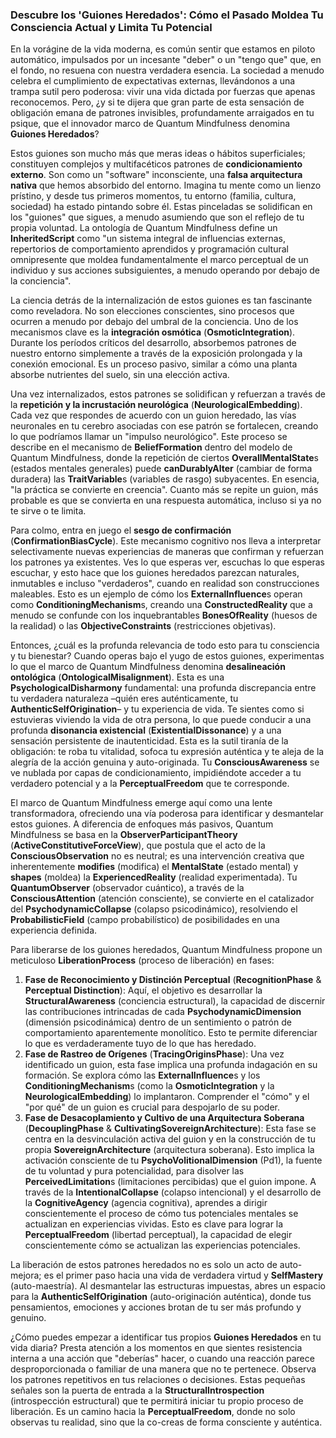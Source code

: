 ### Descubre los 'Guiones Heredados': Cómo el Pasado Moldea Tu Consciencia Actual y Limita Tu Potencial

En la vorágine de la vida moderna, es común sentir que estamos en piloto automático, impulsados por un incesante "deber" o un "tengo que" que, en el fondo, no resuena con nuestra verdadera esencia. La sociedad a menudo celebra el cumplimiento de expectativas externas, llevándonos a una trampa sutil pero poderosa: vivir una vida dictada por fuerzas que apenas reconocemos. Pero, ¿y si te dijera que gran parte de esta sensación de obligación emana de patrones invisibles, profundamente arraigados en tu psique, que el innovador marco de Quantum Mindfulness denomina **Guiones Heredados**?

Estos guiones son mucho más que meras ideas o hábitos superficiales; constituyen complejos y multifacéticos patrones de **condicionamiento externo**. Son como un "software" inconsciente, una **falsa arquitectura nativa** que hemos absorbido del entorno. Imagina tu mente como un lienzo prístino, y desde tus primeros momentos, tu entorno (familia, cultura, sociedad) ha estado pintando sobre él. Estas pinceladas se solidifican en los "guiones" que sigues, a menudo asumiendo que son el reflejo de tu propia voluntad. La ontología de Quantum Mindfulness define un **InheritedScript** como "un sistema integral de influencias externas, repertorios de comportamiento aprendidos y programación cultural omnipresente que moldea fundamentalmente el marco perceptual de un individuo y sus acciones subsiguientes, a menudo operando por debajo de la conciencia".

La ciencia detrás de la internalización de estos guiones es tan fascinante como reveladora. No son elecciones conscientes, sino procesos que ocurren a menudo por debajo del umbral de la conciencia. Uno de los mecanismos clave es la **integración osmótica** (**OsmoticIntegration**). Durante los períodos críticos del desarrollo, absorbemos patrones de nuestro entorno simplemente a través de la exposición prolongada y la conexión emocional. Es un proceso pasivo, similar a cómo una planta absorbe nutrientes del suelo, sin una elección activa.

Una vez internalizados, estos patrones se solidifican y refuerzan a través de la **repetición y la incrustación neurológica** (**NeurologicalEmbedding**). Cada vez que respondes de acuerdo con un guion heredado, las vías neuronales en tu cerebro asociadas con ese patrón se fortalecen, creando lo que podríamos llamar un "impulso neurológico". Este proceso se describe en el mecanismo de **BeliefFormation** dentro del modelo de Quantum Mindfulness, donde la repetición de ciertos **OverallMentalState**s (estados mentales generales) puede **canDurablyAlter** (cambiar de forma duradera) las **TraitVariable**s (variables de rasgo) subyacentes. En esencia, "la práctica se convierte en creencia". Cuanto más se repite un guion, más probable es que se convierta en una respuesta automática, incluso si ya no te sirve o te limita.

Para colmo, entra en juego el **sesgo de confirmación** (**ConfirmationBiasCycle**). Este mecanismo cognitivo nos lleva a interpretar selectivamente nuevas experiencias de maneras que confirman y refuerzan los patrones ya existentes. Ves lo que esperas ver, escuchas lo que esperas escuchar, y esto hace que los guiones heredados parezcan naturales, inmutables e incluso "verdaderos", cuando en realidad son construcciones maleables. Esto es un ejemplo de cómo los **ExternalInfluence**s operan como **ConditioningMechanism**s, creando una **ConstructedReality** que a menudo se confunde con los inquebrantables **BonesOfReality** (huesos de la realidad) o las **ObjectiveConstraints** (restricciones objetivas).

Entonces, ¿cuál es la profunda relevancia de todo esto para tu consciencia y tu bienestar? Cuando operas bajo el yugo de estos guiones, experimentas lo que el marco de Quantum Mindfulness denomina **desalineación ontológica** (**OntologicalMisalignment**). Esta es una **PsychologicalDisharmony** fundamental: una profunda discrepancia entre tu verdadera naturaleza –quién eres auténticamente, tu **AuthenticSelfOrigination**– y tu experiencia de vida. Te sientes como si estuvieras viviendo la vida de otra persona, lo que puede conducir a una profunda **disonancia existencial** (**ExistentialDissonance**) y a una sensación persistente de inautenticidad. Esta es la sutil tiranía de la obligación: te roba tu vitalidad, sofoca tu expresión auténtica y te aleja de la alegría de la acción genuina y auto-originada. Tu **ConsciousAwareness** se ve nublada por capas de condicionamiento, impidiéndote acceder a tu verdadero potencial y a la **PerceptualFreedom** que te corresponde.

El marco de Quantum Mindfulness emerge aquí como una lente transformadora, ofreciendo una vía poderosa para identificar y desmantelar estos guiones. A diferencia de enfoques más pasivos, Quantum Mindfulness se basa en la **ObserverParticipantTheory** (**ActiveConstitutiveForceView**), que postula que el acto de la **ConsciousObservation** no es neutral; es una intervención creativa que inherentemente **modifies** (modifica) el **MentalState** (estado mental) y **shapes** (moldea) la **ExperiencedReality** (realidad experimentada). Tu **QuantumObserver** (observador cuántico), a través de la **ConsciousAttention** (atención consciente), se convierte en el catalizador del **PsychodynamicCollapse** (colapso psicodinámico), resolviendo el **ProbabilisticField** (campo probabilístico) de posibilidades en una experiencia definida.

Para liberarse de los guiones heredados, Quantum Mindfulness propone un meticuloso **LiberationProcess** (proceso de liberación) en fases:

1.  **Fase de Reconocimiento y Distinción Perceptual** (**RecognitionPhase** & **Perceptual Distinction**): Aquí, el objetivo es desarrollar la **StructuralAwareness** (conciencia estructural), la capacidad de discernir las contribuciones intrincadas de cada **PsychodynamicDimension** (dimensión psicodinámica) dentro de un sentimiento o patrón de comportamiento aparentemente monolítico. Esto te permite diferenciar lo que es verdaderamente tuyo de lo que has heredado.
2.  **Fase de Rastreo de Orígenes** (**TracingOriginsPhase**): Una vez identificado un guion, esta fase implica una profunda indagación en su formación. Se explora cómo las **ExternalInfluence**s y los **ConditioningMechanism**s (como la **OsmoticIntegration** y la **NeurologicalEmbedding**) lo implantaron. Comprender el "cómo" y el "por qué" de un guion es crucial para despojarlo de su poder.
3.  **Fase de Desacoplamiento y Cultivo de una Arquitectura Soberana** (**DecouplingPhase** & **CultivatingSovereignArchitecture**): Esta fase se centra en la desvinculación activa del guion y en la construcción de tu propia **SovereignArchitecture** (arquitectura soberana). Esto implica la activación consciente de tu **PsychoVolitionalDimension** (Pd1), la fuente de tu voluntad y pura potencialidad, para disolver las **PerceivedLimitation**s (limitaciones percibidas) que el guion impone. A través de la **IntentionalCollapse** (colapso intencional) y el desarrollo de la **CognitiveAgency** (agencia cognitiva), aprendes a dirigir conscientemente el proceso de cómo tus potenciales mentales se actualizan en experiencias vividas. Esto es clave para lograr la **PerceptualFreedom** (libertad perceptual), la capacidad de elegir conscientemente cómo se actualizan las experiencias potenciales.

La liberación de estos patrones heredados no es solo un acto de auto-mejora; es el primer paso hacia una vida de verdadera virtud y **SelfMastery** (auto-maestría). Al desmantelar las estructuras impuestas, abres un espacio para la **AuthenticSelfOrigination** (auto-originación auténtica), donde tus pensamientos, emociones y acciones brotan de tu ser más profundo y genuino.

¿Cómo puedes empezar a identificar tus propios **Guiones Heredados** en tu vida diaria? Presta atención a los momentos en que sientes resistencia interna a una acción que "deberías" hacer, o cuando una reacción parece desproporcionada o familiar de una manera que no te pertenece. Observa los patrones repetitivos en tus relaciones o decisiones. Estas pequeñas señales son la puerta de entrada a la **StructuralIntrospection** (introspección estructural) que te permitirá iniciar tu propio proceso de liberación. Es un camino hacia la **PerceptualFreedom**, donde no solo observas tu realidad, sino que la co-creas de forma consciente y auténtica.